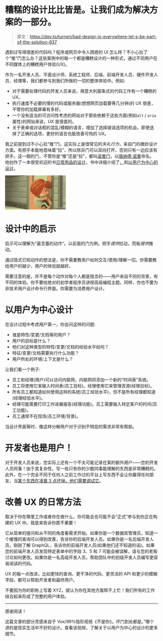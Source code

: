 # 糟糕的设计比比皆是。让我们成为解决方案的一部分。

> 原文：<https://dev.to/turnerj/bad-design-is-everywhere-let-s-be-part-of-the-solution-837>

遇到过写得很差的代码吗？程序或网页中令人困惑的 UI 怎么样？不小心拉了个“推”门怎么办？这些案例中的每一个都是糟糕设计的一种形式，通过不同用户在不同媒体上的糟糕用户体验(UX)。

作为一名开发人员、平面设计师、系统工程师、后端、前端开发人员、硬件开发人员、经理等，我们都参与到我们所做的一切的整体体验中。例如:

*   对于需要处理代码的开发人员来说，用意大利面条式的代码工作有一个糟糕的 UX。
*   执行速度不必要的慢的代码或服务器(想想网页加载要等几分钟)的 UX 很差，不管你的加载屏幕有多好。
*   一个没有适当的可访问性考虑的网站对于那些依赖于这些方面(例如`alt` / `aria`属性)的网站来说，UX 是很差的。
*   关于表单或对话框的混乱/模糊的语言，增加了选择错误选项的机会。即使选择了正确的选项，更好的语言也能改善可怜的 UX。

我之前提到过不小心拉“推”门，这实际上是很常见的*失礼行为*，来自门的微妙设计方面。有把手本能地意味着“拉”，所以除非门可以双向打开，否则只有一边应该有把手。这一期的门，不管你是“推”还是“拉”，都叫[诺曼门](https://99percentinvisible.org/article/norman-doors-dont-know-whether-push-pull-blame-design/)，以[唐纳德·诺曼](https://en.wikipedia.org/wiki/Donald_Norman)命名。他创作了一本很受欢迎的书[日常用品的设计](https://en.wikipedia.org/wiki/The_Design_of_Everyday_Things)，书中详细介绍了[、](https://en.wikipedia.org/wiki/Affordance)和[以用户为中心的设计](https://en.wikipedia.org/wiki/User-centered_design)。

[![](img/a51f96b4bff0ae20cd2bfed5dc91b934.png)](https://i.giphy.com/media/l0HlJJqClMNs0I6Dm/giphy.gif)

# 设计中的启示

启示可以理解为“最含蓄的动作”。以前面的门为例，把手*提供*拉动，而板*提供*推动。

通过隐式已知动作的想法是，你不需要教用户如何交互/使用/理解一切。你需要教给用户的越少，用户的体验就越好。

需要注意的是，并不是每个动作对每个人都是隐含的——用户来自不同的背景，有不同的体验。你不要给绝对的初学者程序员讲授高级编程主题。同样，你也不要为非技术用户设计命令行界面。你需要为消费用户设计。

# 以用户为中心设计

在设计过程中考虑用户第一，你会问这样的问题:

*   谁是特性/变更/文档等的用户？
*   用户的目标是什么？
*   他们对这种类型的特性/变更/文档的经验水平如何？
*   特征/变更/文档需要执行什么功能？
*   用户所处的环境/上下文是什么？

让我们看一个例子:

*   员工和经理(用户)可以访问内联网，内联网将添加一个新的“时间表”系统。
*   员工将使用它来输入时间表(员工目标)。经理使用它来管理资源(经理目标)。
*   所有员工都知道如何使用这样的系统(员工经验水平)，但不是所有经理都知道(经理经验水平)。
*   经理可能需要打印工作进展报告(经理功能)。员工需要输入特定客户的时间(员工功能)。
*   员工通常不在现场(员工环境/背景)。

当设计界面等时，像这样分解用户对于识别不明显的需求非常有帮助。

# 开发者也是用户！

对于开发人员来说，您实际上还有一个不太可能记录在案的额外用户——您的开发人员同事！由于其复杂性，写一些只有你的少数同事能理解的东西是非常糟糕的。此外，在一个完全不同于任何人之前工作过的平台上写东西不会让你赢得任何朋友，当[某个东西在凌晨 3 点坏掉，他们需要调试它](https://dev.to/turnerj/10-tips-for-developers-according-to-twitter-28hm#9-by-simon-rood)。

# 改善 UX 的日常方法

取决于你在哪里工作或者你在做什么，你可能会也可能不会“正式”参与到你正在构建的 UX 中。我是来告诉你那不重要！

它从简单的提问和从不同的角度看需求开始。如果你是一个数据库管理员，知道一个缓慢的查询可以得到改善，告诉你的后端开发人员。如果你是一名后端开发人员，刚刚了解 GraphQL，告诉你的前端开发人员(如果他们还不知道的话)。如果您的前端开发人员发现特定表单中的字段 3、5 和 7 可能会被误解，请与您的老板讨论如何更改。如果你是一名高级开发人员，帮助团队中的初级开发人员编写更容易阅读的代码。

UX 的每一点改进，比如更快的查询、更干净的代码、更灵活的 API 和更少的模糊字段，都可以帮助开发者和最终用户。

不要因为你的职称上写着 XYZ，就认为你在其他方面帮不上忙！我们所有的工作结合起来形成了完整的用户体验。

* * *

感谢阅读！

这篇文章的部分灵感来自于 Vox/99%隐形视频《不是你》。坏门到处都是。”哪个讲的是现实生活中不好的设计。查看该视频，了解关于以用户为中心的设计的更多细节。
